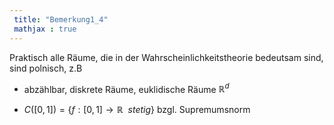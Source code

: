```yaml
---
 title: "Bemerkung1_4"
 mathjax : true
---
```

Praktisch alle Räume, die in der Wahrscheinlichkeitstheorie bedeutsam
sind, sind polnisch, z.B

-   abzählbar, diskrete Räume, euklidische Räume $\mathbb{R}^{d}$

-   $C([0,1]) = \lbrace f:[0,1] \to \mathbb{R} \: \: stetig \rbrace$
    bzgl. Supremumsnorm
